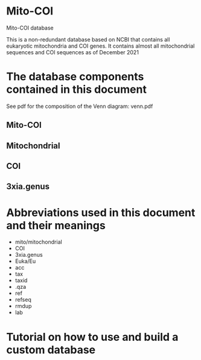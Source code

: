 # Mito-COI
Mito-COI database

This is a non-redundant database based on NCBI that contains all eukaryotic mitochondria and COI genes. It contains almost all mitochondrial sequences and COI sequences as of December 2021

# The database components contained in this document
 See pdf for the composition of the Venn diagram: venn.pdf
## Mito-COI
## Mitochondrial
## COI
## 3xia.genus

# Abbreviations used in this document and their meanings
* mito/mitochondrial
* COI
* 3xia.genus
* Euka/Eu
* acc
* tax
* taxid
* .qza
* ref
* refseq
* rmdup
* lab

# Tutorial on how to use and build a custom database
